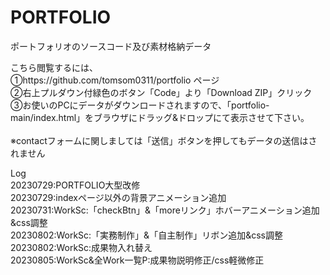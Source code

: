 # PORTFOLIO
ポートフォリオのソースコード及び素材格納データ

こちら閲覧するには、<br>
①https://github.com/tomsom0311/portfolio ページ<br>
②右上プルダウン付緑色のボタン「Code」より「Download ZIP」クリック<br>
③お使いのPCにデータがダウンロードされますので、「portfolio-main/index.html」をブラウザにドラッグ&ドロップにて表示させて下さい。<br>
<br>
※contactフォームに関しましては「送信」ボタンを押してもデータの送信はされません


Log<br>
20230729:PORTFOLIO大型改修<br>
20230729:indexページ以外の背景アニメーション追加<br>
20230731:WorkSc:「checkBtn」&「moreリンク」ホバーアニメーション追加&css調整<br>
20230802:WorkSc:「実務制作」&「自主制作」リボン追加&css調整<br>
20230802:WorkSc:成果物入れ替え<br>
20230805:WorkSc&全Work一覧P:成果物説明修正/css軽微修正<br>


